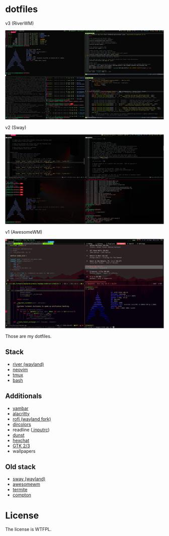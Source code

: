 # dotfiles

v3 (RiverWM)

![RiverWM](./.images/sshot3.jpg?3-1)

v2 (Sway)

![Sway](./.images/sshot2.jpg?2)

v1 (AwesomeWM)

![Sway](./.images/sshot.jpg?1)

Those are my dotfiles.

## Stack

  - [river (wayland)](https://github.com/riverwm/river)
  - [neovim](https://neovim.io/)
  - [tmux](https://github.com/tmux/tmux)
  - [bash](https://www.gnu.org/software/bash/)

## Additionals

  - [yambar](https://codeberg.org/dnkl/yambar)
  - [alacritty](https://github.com/alacritty/alacritty)
  - [rofi (wayland fork)](https://github.com/lbonn/rofi)
  - [dircolors](https://github.com/trapd00r/LS_COLORS)
  - readline ([.inputrc](https://www.gnu.org/software/bash/manual/html_node/Readline-Init-File-Syntax.html#Readline-Init-File-Syntax))
  - [dunst](https://dunst-project.org/)
  - [hexchat](https://hexchat.github.io/)
  - [GTK 2/3](https://www.gtk.org/)
  - wallpapers

## Old stack

  - [sway (wayland)](https://swaywm.org)
  - [awesomewm](awesomewm.org)
  - [termite](https://github.com/thestinger/termite)
  - [compton](https://github.com/chjj/compton)

# License

The license is WTFPL.
